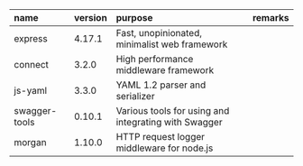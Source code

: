 | name          | version | purpose                                              | remarks |
| :------------ | :------ | :--------------------------------------------------- | :------ |
| express       | 4.17.1  | Fast, unopinionated, minimalist web framework        |         |
| connect       | 3.2.0   | High performance middleware framework                |         |
| js-yaml       | 3.3.0   | YAML 1.2 parser and serializer                       |         |
| swagger-tools | 0.10.1  | Various tools for using and integrating with Swagger |         |
| morgan        | 1.10.0  | HTTP request logger middleware for node.js           |         |